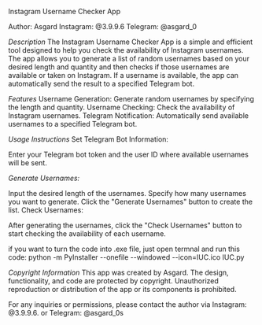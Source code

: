 Instagram Username Checker App

Author: Asgard
Instagram: @3.9.9.6
Telegram: @asgard_0

*Description*
The Instagram Username Checker App is a simple and efficient tool designed to help you check the availability of Instagram usernames. The app allows you to generate a list of random usernames based on your desired length and quantity and then checks if those usernames are available or taken on Instagram. If a username is available, the app can automatically send the result to a specified Telegram bot.

*Features*
Username Generation: Generate random usernames by specifying the length and quantity.
Username Checking: Check the availability of Instagram usernames.
Telegram Notification: Automatically send available usernames to a specified Telegram bot.

*Usage Instructions*
Set Telegram Bot Information:

Enter your Telegram bot token and the user ID where available usernames will be sent.

*Generate Usernames:*

Input the desired length of the usernames.
Specify how many usernames you want to generate.
Click the "Generate Usernames" button to create the list.
Check Usernames:

After generating the usernames, click the "Check Usernames" button to start checking the availability of each username.

if you want to turn the code into .exe file, just open termnal and run this code: python -m PyInstaller --onefile --windowed --icon=IUC.ico IUC.py

*Copyright Information*
This app was created by Asgard. The design, functionality, and code are protected by copyright. Unauthorized reproduction or distribution of the app or its components is prohibited.

For any inquiries or permissions, please contact the author via Instagram: @3.9.9.6. or Telegram: @asgard_0s
